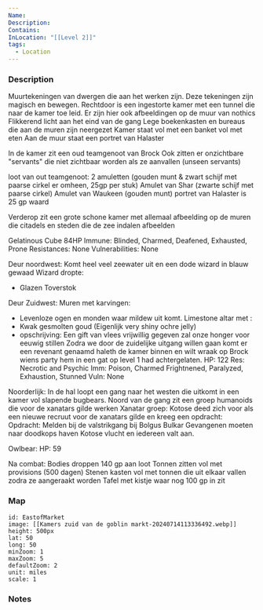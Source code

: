 ```yaml
---
Name: 
Description: 
Contains: 
InLocation: "[[Level 2]]"
tags:
  - Location
---
```



### Description
Muurtekeningen van dwergen die aan het werken zijn. Deze tekeningen zijn magisch en bewegen.
Rechtdoor is een ingestorte kamer met een tunnel die naar de kamer toe leid.
Er zijn hier ook afbeeldingen op de muur van nothics
Flikkerend licht aan het eind van de gang
Lege boekenkasten en bureaus die aan de muren zijn neergezet
Kamer staat vol met een banket vol met eten
Aan de muur staat een portret van Halaster

In de kamer zit een oud teamgenoot van Brock
Ook zitten er onzichtbare "servants" die niet zichtbaar worden als ze aanvallen (unseen servants)

loot van out teamgenoot:
2 amuletten (gouden munt & zwart schijf met paarse cirkel er omheen, 25gp per stuk)
Amulet van Shar (zwarte schijf met paarse cirkel)
Amulet van Waukeen (gouden munt)
portret van Halaster is 25 gp waard


Verderop zit een grote schone kamer met allemaal afbeelding op de muren die citadels en steden die de zee indalen afbeelden

Gelatinous Cube
84HP
Immune: Blinded, Charmed, Deafened, Exhausted, Prone
Resistances: None
Vulnerabilities: None

Deur noordwest:
Komt heel veel zeewater uit en een dode wizard in blauw gewaad
Wizard dropte: 
- Glazen Toverstok

Deur Zuidwest:
Muren met karvingen:
- Levenloze ogen en monden waar mildew uit komt.
Limestone altar met :
- Kwak gesmolten goud (Eigenlijk very shiny ochre jelly)
- opschrijving: Een gift van vlees vrijwillig gegeven zal onze honger voor eeuwig stillen
Zodra we door de zuidelijke uitgang willen gaan komt er een revenant genaamd haleth de kamer binnen en wilt wraak op Brock wiens party hem in een gat op level 1 had achtergelaten.
HP: 122
Res: Necrotic and Psychic
Imm: Poison, Charmed Frightnened, Paralyzed, Exhaustion, Stunned
Vuln: None


Noorderlijk:
In de hal loopt een gang naar het westen die uitkomt in een kamer vol slapende bugbears.
Noord van de gang zit een groep humanoids die voor de xanatars gilde werken
Xanatar groep:
Kotose deed zich voor als een nieuwe recruut voor de xanatars gilde en kreeg een opdracht:
Opdracht: Melden bij de valstrikgang bij Bolgus Bulkar
Gevangenen moeten naar doodkops haven
Kotose vlucht en iedereen valt aan.

Owlbear: 
HP: 59 

Na combat: 
Bodies droppen 140 gp aan loot
Tonnen zitten vol met provisions (500 dagen)
Stenen kasten vol met tonnen die uit elkaar vallen zodra ze aangeraakt worden
Tafel met kistje waar nog 100 gp in zit




### Map
```leaflet
id: EastofMarket
image: [[Kamers zuid van de goblin markt-20240714113336492.webp]]
height: 500px
lat: 50
long: 50
minZoom: 1
maxZoom: 5
defaultZoom: 2
unit: miles
scale: 1
```

### Notes
